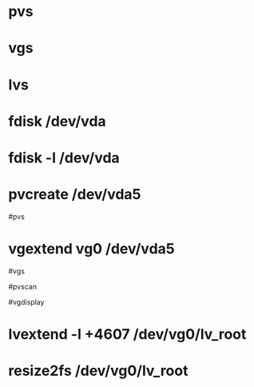# pvs
# vgs
# lvs



# fdisk /dev/vda

# fdisk -l /dev/vda

# pvcreate /dev/vda5

#pvs

# vgextend vg0 /dev/vda5

#vgs

#pvscan

#vgdisplay

# lvextend -l +4607 /dev/vg0/lv_root

# resize2fs /dev/vg0/lv_root
